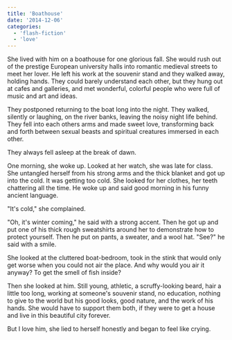 ```yaml
---
title: 'Boathouse'
date: '2014-12-06'
categories:
  - 'flash-fiction'
  - 'love'
---
```


She lived with him on a boathouse for one glorious fall. She would rush out of
the prestige European university halls into romantic medieval streets to meet
her lover. He left his work at the souvenir stand and they walked away, holding
hands. They could barely understand each other, but they hung out at cafes and
galleries, and met wonderful, colorful people who were full of music and art and
ideas.

<!-- truncate -->


They postponed returning to the boat long into the night. They walked, silently
or laughing, on the river banks, leaving the noisy night life behind. They fell
into each others arms and made sweet love, transforming back and forth between
sexual beasts and spiritual creatures immersed in each other.

They always fell asleep at the break of dawn.

One morning, she woke up. Looked at her watch, she was late for class. She
untangled herself from his strong arms and the thick blanket and got up into the
cold. It was getting too cold. She looked for her clothes, her teeth chattering
all the time. He woke up and said good morning in his funny ancient language.

"It's cold," she complained.

"Oh, it's winter coming," he said with a strong accent. Then he got up and put
one of his thick rough sweatshirts around her to demonstrate how to protect
yourself. Then he put on pants, a sweater, and a wool hat. "See?" he said with a
smile.

She looked at the cluttered boat-bedroom, took in the stink that would only get
worse when you could not air the place. And why would you air it anyway? To get
the smell of fish inside?

Then she looked at him. Still young, athletic, a scruffy-looking beard, hair a
little too long, working at someone's souvenir stand, no education, nothing to
give to the world but his good looks, good nature, and the work of his hands.
She would have to support them both, if they were to get a house and live in
this beautiful city forever.

But I love him, she lied to herself honestly and began to feel like crying.
